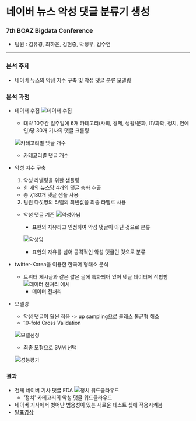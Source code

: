 # 네이버 뉴스 악성 댓글 분류기 생성
### 7th BOAZ Bigdata Conference
- 팀원 : 김유경, 최하은, 김현중, 박정우, 김수연
---
### 분석 주제
- 네이버 뉴스의 악성 지수 구축 및 악성 댓글 분류 모델링

### 분석 과정
- 데이터 수집
  ![데이터 수집](https://user-images.githubusercontent.com/90254892/236655584-244f6615-97c2-4ad0-8d38-1b9476ff711d.png)
  - 대략 10주간 일주일에 6개 카테고리(사회, 경제, 생활/문화, IT/과학, 정치, 연예인)당 30개 기사의 댓글 크롤링    
  
  ![카테고리별 댓글 개수](https://user-images.githubusercontent.com/90254892/236655590-b0dc3e5f-1da3-473a-9121-c33d2cc70a65.png)
  - 카테고리별 댓글 개수
  
- 악성 지수 구축
  1. 악성 라벨링을 위한 샘플링
    - 한 개의 뉴스당 4개의 댓글 층화 추출
    - 총 7,180개 댓글 샘플 사용
  2. 팀원 다섯명의 라벨의 최빈값을 최종 라벨로 사용
  
  - 악성 댓글 기준
    ![악성아님](https://user-images.githubusercontent.com/90254892/236655860-8036b58b-8e41-4476-ae01-0f8fe0775e4b.png)
    - 표현의 자유라고 인정하여 악성 댓글이 아닌 것으로 분류
    
    ![악성임](https://user-images.githubusercontent.com/90254892/236655861-89c4543a-6705-4448-8a07-cb539f1038eb.png)
    - 표현의 자유를 넘어 공격적인 악성 댓글인 것으로 분류
   
 - twitter-Korea을 이용한 한국어 형태소 분석
    - 트위터 게시글과 같은 짧은 글에 특화되어 있어 댓글 데이터에 적합함
      ![데이터 전처리 예시](https://user-images.githubusercontent.com/90254892/236655976-8a3d1080-1a74-4aaf-88e8-6e4fbee7f539.png)
      - 데이터 전처리 
  
 - 모델링
   - 악성 댓글이 훨씬 적음 -> up sampling으로 클래스 불균형 해소
   - 10-fold Cross Validation

    ![모델선정](https://user-images.githubusercontent.com/90254892/236656081-47c45f3e-b79b-4ba0-b0d1-e16d4d4f759b.png)
      - 최종 모형으로 SVM 선택 
    
    ![성능평가](https://user-images.githubusercontent.com/90254892/236656107-63067acd-0b87-4bd1-b280-cfb56254ed50.png)
  
### 결과
- 전체 네이버 기사 댓글 EDA
  ![정치 워드클라우드](https://user-images.githubusercontent.com/90254892/236656149-b00f8cb2-bdf0-4870-b5d6-b430b74cca9e.png)
    - '정치' 카테고리의 악성 댓글 워드클라우드
- 네이버 기사에서 벗어난 범용성이 있는 새로운 테스트 셋에 적용시켜봄
- [발표영상](https://www.youtube.com/watch?v=TkLrDL0XnkM)
